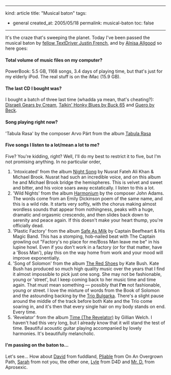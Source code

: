 -----
kind: article
title: "Musical baton"
tags:
- general
created_at: 2005/05/18
permalink: musical-baton
toc: false
-----

<p>It's the craze that's sweeping the planet. Today I've been passed the musical baton by <a href="http://justinfrench.com/index.php?id=112">fellow TextDriver Justin French</a>, and by <a href="http://www.wide-eyed.org/weblog/article/musical_baton_its_addictive/">Alnisa Allgood</a> so here goes:</p>

<h4>Total volume of music files on my computer?</h4>

<p>PowerBook: 5.5 GB, 1168 songs, 3.4 days of playing time, but that's just for my elderly iPod. The real stuff is on the iMac (15.9 GB).</p>

<h4>The last CD I bought was?</h4>

<p>I bought a batch of three last time (whadda ya mean, that's cheating?): <a href="http://www.amazon.co.uk/exec/obidos/tg/detail/-/B0000067L2/butshesagirl-21">Disraeli Gears by Cream</a>, <a href="http://www.amazon.co.uk/exec/obidos/tg/detail/-/B0000BVL1H/butshesagirl-21">Talkin' Honky Blues by Buck 65</a> and <a href="http://www.amazon.co.uk/exec/obidos/tg/detail/-/B0007U1NTA/butshesagirl-21">Guero by Beck</a>.</p>

<h4>Song playing right now?</h4>

<p>'Tabula Rasa' by the composer Arvo P&#228;rt from the album <a href="http://www.amazon.co.uk/exec/obidos/tg/detail/-/B0000262K7/butshesagirl-21">Tabula Rasa</a></p>

<h4>Five songs I listen to a lot/mean a lot to me?</h4>

<p>Five? You're kidding, right? Well, I'll do my best to restrict it to five, but I'm not promising anything. In no particular order,</p>

<ol>
<li>'Intoxicated' from the album <a href="http://www.amazon.co.uk/exec/obidos/tg/detail/-/B000024KSP/butshesagirl-21">Night Song</a> by Nusrat Fateh Ali Khan & Michael Brook. Nusrat had such an incredible voice, and on this album he and Michael Brook bridge the hemispheres. This is velvet and sweet and bitter, and his voice soars away ecstatically. I listen to this a lot.</li>
<li>'Wild Nights' from the album <a href="http://www.amazon.co.uk/exec/obidos/tg/detail/-/B00002473K/butshesagirl-21">Harmonium</a> by the composer John Adams. The words come from an Emily Dickinson poem of the same name, and this is a wild ride. It starts very softly, with the chorus making almost wordless sounds that appear from nothingness, peaks with a huge, dramatic and orgasmic crescendo, and then slides back down to serenity and peace again. If this doesn't make your heart thump, you're officially dead.</li>
<li>'Plastic Factory' from the album <a href="http://www.amazon.co.uk/exec/obidos/tg/detail/-/B00002DF8F/butshesagirl-21">Safe As Milk</a> by Captain Beefheart & His Magic Band. This has a stomping, hob-nailed beat with The Captain growling out "Factory's no place for me/Boss Man leave me be" in his lupine howl. Even if you don't work in a factory (or for that matter, have a 'Boss Man'), play this on the way home from work and your mood will improve exponentially.</li>
<li>'Song of Solomon' from the album <a href="http://www.amazon.co.uk/exec/obidos/tg/detail/-/B000024BBU/butshesagirl-21">The Red Shoes</a> by Kate Bush. Kate Bush has produced so much high quality music over the years that I find it almost impossible to pick just one song. She may not be fashionable, young or 'street', but I keep coming back to her music time and time again. That must mean something &mdash; possibly that <strong>I'm</strong> not fashionable, young or street. I love the mixture of words from the Book of Solomon and the astounding backing by the <a href="http://gaffa.org/diction/t.html">Trio Bulgarka</a>. There's a slight pause around the middle of the track before both Kate and the Trio come soaring in, and it's then that every single hair on my body stands on end. Every time.</li>
<li>'Revelator' from the album <a href="http://www.amazon.co.uk/exec/obidos/tg/detail/-/B00009QI3U/butshesagirl-21">Time (The Revelator)</a> by Gillian Welch. I haven't had this very long, but I already know that it will stand the test of time. Beautiful acoustic guitar playing accompanied by lovely harmonies. It's beautifully melancholic.</li>
</ol>

<h4>I'm passing on the baton to...</h4>

<p>Let's see... How about <a href="http://fuddland.org.uk/blog/">David</a> from fuddland, <a href="http://www.theovergrownpath.blogspot.com/">Pliable</a> from On An Overgrown Path, <a href="http://nytoo.rumandmonkey.com/wordpress/">Sarah</a> from not you, the other one, <a href="http://www.dummies-for-destruction.co.uk/random/">Lyle</a> from D4D and <a href="http://aprosexic.com/">Mr. D.</a> from Aprosexic.</p>



